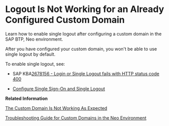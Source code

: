 <!-- loio2aa62eec0f144260a6d642579aa9d22a -->

# Logout Is Not Working for an Already Configured Custom Domain

Learn how to enable single logout after configuring a custom domain in the SAP BTP, Neo environment.

After you have configured your custom domain, you won't be able to use single logout by default.

To enable single logout, see:

-   SAP KBA[2678156 - Login or Single Logout fails with HTTP status code 400](https://me.sap.com/notes/2678156)

-   [Configure Single Sign-On and Single Logout](https://help.sap.com/docs/btp/sap-btp-neo-environment/configuring-custom-domains#loioc990788e18c2412281a2abd9c41ad766)


**Related Information**  


[The Custom Domain Is Not Working As Expected](the-custom-domain-is-not-working-as-expected-bd64a01.md "Find the reason why your custom domain in the SAP BTP, Neo environment is not working as expected.")

[Troubleshooting Guide for Custom Domains in the Neo Environment](troubleshooting-guide-for-custom-domains-in-the-neo-environment-216e0ed.md "Use this troubleshooting guide to quickly identify and resolve issues with custom domains in the SAP BTP, Neo environment.")

